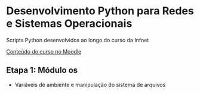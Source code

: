 # Desenvolvimento Python para Redes e Sistemas Operacionais

Scripts Python desenvolvidos ao longo do curso da Infnet

[Conteúdo do curso no Moodle](https://lms.infnet.edu.br/moodle/course/view.php?id=6036)

## Etapa 1: Módulo os
- Variáveis de ambiente e manipulação do sistema de arquivos


